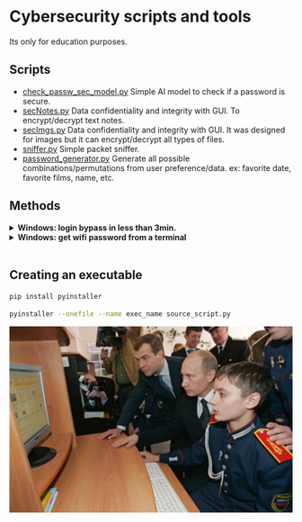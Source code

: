 # Cybersecurity scripts and tools

Its only for education purposes.

## Scripts
- [check_passw_sec_model.py](./check_passw_sec_model.py) Simple AI model to check if a password is secure.
- [secNotes.py](./secNotes.py) Data confidentiality and integrity with GUI. To encrypt/decrypt text notes.
- [secImgs.py](./secImgs.py) Data confidentiality and integrity with GUI. It was designed for images but it can encrypt/decrypt all types of files.
- [sniffer.py](./sniffer.py) Simple packet sniffer.
- [password_generator.py](./password_generator.py) Generate all possible combinations/permutations from user preference/data. ex: favorite date, favorite films, name, etc.

## Methods
<!--- Windows --->
<details closed>
<summary><b>Windows: login bypass in less than 3min. </b></summary>
Execute the following commands.
<br>
  
```cmd
to do
```
</details>

<!--- Windows --->
<details closed>
<summary><b>Windows: get wifi password from a terminal</b></summary>
Execute the following command:
<br>

```cmd
netsh wlan show profiles
```
choose the profile of interest, then:
```cmd
netsh wlan show profile name=<ProfileName> key=clear
```
</details>
<br>

## Creating an executable
```bash
pip install pyinstaller
```
```bash
pyinstaller --onefile --name exec_name source_script.py
```
![sec-tools](./ypcUniform.jpg)
